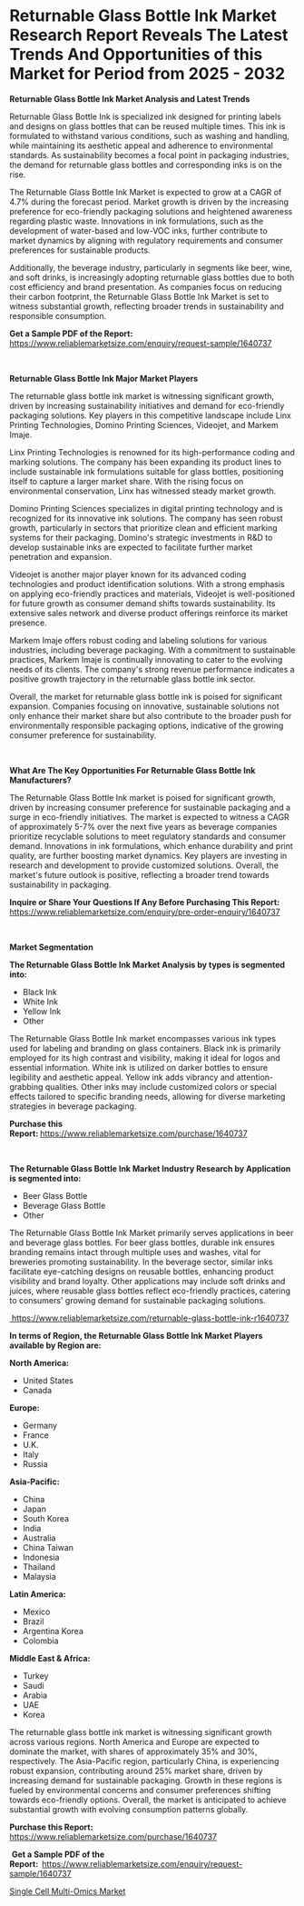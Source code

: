 <p><h1>Returnable Glass Bottle Ink Market Research Report Reveals The Latest Trends And Opportunities of this Market for Period from 2025 - 2032</h1></p><p><strong>Returnable Glass Bottle Ink Market Analysis and Latest Trends</strong></p>
<p><p>Returnable Glass Bottle Ink is specialized ink designed for printing labels and designs on glass bottles that can be reused multiple times. This ink is formulated to withstand various conditions, such as washing and handling, while maintaining its aesthetic appeal and adherence to environmental standards. As sustainability becomes a focal point in packaging industries, the demand for returnable glass bottles and corresponding inks is on the rise.</p><p>The Returnable Glass Bottle Ink Market is expected to grow at a CAGR of 4.7% during the forecast period. Market growth is driven by the increasing preference for eco-friendly packaging solutions and heightened awareness regarding plastic waste. Innovations in ink formulations, such as the development of water-based and low-VOC inks, further contribute to market dynamics by aligning with regulatory requirements and consumer preferences for sustainable products.</p><p>Additionally, the beverage industry, particularly in segments like beer, wine, and soft drinks, is increasingly adopting returnable glass bottles due to both cost efficiency and brand presentation. As companies focus on reducing their carbon footprint, the Returnable Glass Bottle Ink Market is set to witness substantial growth, reflecting broader trends in sustainability and responsible consumption.</p></p>
<p><strong>Get a Sample PDF of the Report:&nbsp;</strong> <a href="https://www.reliablemarketsize.com/enquiry/request-sample/1640737?utm_campaign=3205&utm_medium=2&utm_source=Github&utm_content=ia&utm_term=23032025&utm_id=returnable-glass-bottle-ink">https://www.reliablemarketsize.com/enquiry/request-sample/1640737</a></p>
<p>&nbsp;</p>
<p><strong>Returnable Glass Bottle Ink Major Market Players</strong></p>
<p><p>The returnable glass bottle ink market is witnessing significant growth, driven by increasing sustainability initiatives and demand for eco-friendly packaging solutions. Key players in this competitive landscape include Linx Printing Technologies, Domino Printing Sciences, Videojet, and Markem Imaje. </p><p>Linx Printing Technologies is renowned for its high-performance coding and marking solutions. The company has been expanding its product lines to include sustainable ink formulations suitable for glass bottles, positioning itself to capture a larger market share. With the rising focus on environmental conservation, Linx has witnessed steady market growth.</p><p>Domino Printing Sciences specializes in digital printing technology and is recognized for its innovative ink solutions. The company has seen robust growth, particularly in sectors that prioritize clean and efficient marking systems for their packaging. Domino's strategic investments in R&D to develop sustainable inks are expected to facilitate further market penetration and expansion.</p><p>Videojet is another major player known for its advanced coding technologies and product identification solutions. With a strong emphasis on applying eco-friendly practices and materials, Videojet is well-positioned for future growth as consumer demand shifts towards sustainability. Its extensive sales network and diverse product offerings reinforce its market presence.</p><p>Markem Imaje offers robust coding and labeling solutions for various industries, including beverage packaging. With a commitment to sustainable practices, Markem Imaje is continually innovating to cater to the evolving needs of its clients. The company's strong revenue performance indicates a positive growth trajectory in the returnable glass bottle ink sector.</p><p>Overall, the market for returnable glass bottle ink is poised for significant expansion. Companies focusing on innovative, sustainable solutions not only enhance their market share but also contribute to the broader push for environmentally responsible packaging options, indicative of the growing consumer preference for sustainability.</p></p>
<p>&nbsp;</p>
<p><strong>What Are The Key Opportunities For Returnable Glass Bottle Ink Manufacturers?</strong></p>
<p><p>The Returnable Glass Bottle Ink market is poised for significant growth, driven by increasing consumer preference for sustainable packaging and a surge in eco-friendly initiatives. The market is expected to witness a CAGR of approximately 5-7% over the next five years as beverage companies prioritize recyclable solutions to meet regulatory standards and consumer demand. Innovations in ink formulations, which enhance durability and print quality, are further boosting market dynamics. Key players are investing in research and development to provide customized solutions. Overall, the market's future outlook is positive, reflecting a broader trend towards sustainability in packaging.</p></p>
<p><strong>Inquire or Share Your Questions If Any Before Purchasing This Report:</strong> <a href="https://www.reliablemarketsize.com/enquiry/pre-order-enquiry/1640737?utm_campaign=3205&utm_medium=2&utm_source=Github&utm_content=ia&utm_term=23032025&utm_id=returnable-glass-bottle-ink">https://www.reliablemarketsize.com/enquiry/pre-order-enquiry/1640737</a></p>
<p>&nbsp;</p>
<p><strong>Market Segmentation</strong></p>
<p><strong>The Returnable Glass Bottle Ink Market Analysis by types is segmented into:</strong></p>
<p><ul><li>Black Ink</li><li>White Ink</li><li>Yellow Ink</li><li>Other</li></ul></p>
<p><p>The Returnable Glass Bottle Ink market encompasses various ink types used for labeling and branding on glass containers. Black ink is primarily employed for its high contrast and visibility, making it ideal for logos and essential information. White ink is utilized on darker bottles to ensure legibility and aesthetic appeal. Yellow ink adds vibrancy and attention-grabbing qualities. Other inks may include customized colors or special effects tailored to specific branding needs, allowing for diverse marketing strategies in beverage packaging.</p></p>
<p><strong>Purchase this Report:&nbsp;</strong><a href="https://www.reliablemarketsize.com/purchase/1640737?utm_campaign=3205&utm_medium=2&utm_source=Github&utm_content=ia&utm_term=23032025&utm_id=returnable-glass-bottle-ink">https://www.reliablemarketsize.com/purchase/1640737</a></p>
<p>&nbsp;</p>
<p><strong>The Returnable Glass Bottle Ink Market Industry Research by Application is segmented into:</strong></p>
<p><ul><li>Beer Glass Bottle</li><li>Beverage Glass Bottle</li><li>Other</li></ul></p>
<p><p>The Returnable Glass Bottle Ink Market primarily serves applications in beer and beverage glass bottles. For beer glass bottles, durable ink ensures branding remains intact through multiple uses and washes, vital for breweries promoting sustainability. In the beverage sector, similar inks facilitate eye-catching designs on reusable bottles, enhancing product visibility and brand loyalty. Other applications may include soft drinks and juices, where reusable glass bottles reflect eco-friendly practices, catering to consumers' growing demand for sustainable packaging solutions.</p></p>
<p><a href="https://www.reliablemarketsize.com/returnable-glass-bottle-ink-r1640737?utm_campaign=3205&utm_medium=2&utm_source=Github&utm_content=ia&utm_term=23032025&utm_id=returnable-glass-bottle-ink">&nbsp;https://www.reliablemarketsize.com/returnable-glass-bottle-ink-r1640737</a></p>
<p><strong>In terms of Region, the Returnable Glass Bottle Ink Market Players available by Region are:</strong></p>
<p>
    <p> <strong> North America: </strong>
        <ul>
            <li>United States</li>
            <li>Canada</li>
        </ul>
        </p> 
    <p> <strong> Europe: </strong>
        <ul>
            <li>Germany</li>
            <li>France</li>
            <li>U.K.</li>
            <li>Italy</li>
            <li>Russia</li>
        </ul>
        </p> 
    <p> <strong> Asia-Pacific: </strong>
        <ul>
            <li>China</li>
            <li>Japan</li>
            <li>South Korea</li>
            <li>India</li>
            <li>Australia</li>
            <li>China Taiwan</li>
            <li>Indonesia</li>
            <li>Thailand</li>
            <li>Malaysia</li>
        </ul>
        </p> 
    <p> <strong> Latin America: </strong>
        <ul>
            <li>Mexico</li>
            <li>Brazil</li>
            <li>Argentina Korea</li>
            <li>Colombia</li>
        </ul>
        </p> 
    <p> <strong> Middle East & Africa: </strong>
        <ul>
            <li>Turkey</li>
            <li>Saudi</li>
            <li>Arabia</li>
            <li>UAE</li>
            <li>Korea</li>
        </ul>
    </p>
    </p>
<p><p>The returnable glass bottle ink market is witnessing significant growth across various regions. North America and Europe are expected to dominate the market, with shares of approximately 35% and 30%, respectively. The Asia-Pacific region, particularly China, is experiencing robust expansion, contributing around 25% market share, driven by increasing demand for sustainable packaging. Growth in these regions is fueled by environmental concerns and consumer preferences shifting towards eco-friendly options. Overall, the market is anticipated to achieve substantial growth with evolving consumption patterns globally.</p></p>
<p><strong>Purchase this Report: </strong><a href="https://www.reliablemarketsize.com/purchase/1640737?utm_campaign=3205&utm_medium=2&utm_source=Github&utm_content=ia&utm_term=23032025&utm_id=returnable-glass-bottle-ink">https://www.reliablemarketsize.com/purchase/1640737</a></p>
<p>&nbsp;<strong>Get a Sample PDF of the Report:&nbsp;&nbsp;</strong><a href="https://www.reliablemarketsize.com/enquiry/request-sample/1640737?utm_campaign=3205&utm_medium=2&utm_source=Github&utm_content=ia&utm_term=23032025&utm_id=returnable-glass-bottle-ink">https://www.reliablemarketsize.com/enquiry/request-sample/1640737</a></p>
<p><strong></strong></p>
<p><p><a href="https://github.com/donkalucine10/Market-Research-Report-List-1/blob/main/single-cell-multi-omics-market.md?utm_campaign=3205&utm_medium=2&utm_source=Github&utm_content=ia&utm_term=23032025&utm_id=returnable-glass-bottle-ink">Single Cell Multi-Omics Market</a></p></p>